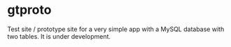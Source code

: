 # gtproto
Test site / prototype site for a very simple app with a MySQL database with two tables. It is under development.
